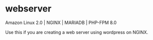 # webserver
Amazon Linux 2.0 | NGINX | MARIADB | PHP-FPM 8.0

Use this if you are creating a web server using wordpress on NGINX.
